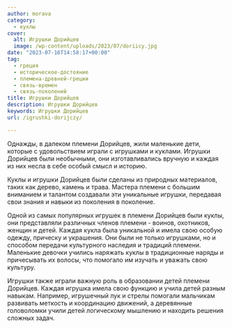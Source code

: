 ```yaml
---
author: morava
category:
  - куклы
cover:
  alt: Игрушки Дорийцев
  image: /wp-content/uploads/2023/07/doriicy.jpg
date: "2023-07-16T14:58:17+00:00"
tag:
  - греция
  - историческое-достояние
  - племена-древней-греции
  - связь-времен
  - связь-поколений
title: Игрушки Дорийцев
description: Игрушки Дорийцев
keywords: Игрушки Дорийцев
url: /igrushki-dorijczy/

---
```

Однажды, в далеком племени Дорийцев, жили маленькие дети, которые с удовольствием играли с игрушками и куклами. Игрушки Дорийцев были необычными, они изготавливались вручную и каждая из них несла в себе особый смысл и историю.

Куклы и игрушки Дорийцев были сделаны из природных материалов, таких как дерево, камень и трава. Мастера племени с большим вниманием и талантом создавали эти уникальные игрушки, передавая свои знания и навыки из поколения в поколение.

Одной из самых популярных игрушек в племени Дорийцев были куклы, они представляли различных членов племени \- воинов, охотников, женщин и детей. Каждая кукла была уникальной и имела свою особую одежду, прическу и украшения. Они были не только игрушками, но и способом передачи культурного наследия и традиций племени. Маленькие девочки учились наряжать куклы в традиционные наряды и причесывать их волосы, что помогало им изучать и уважать свою культуру.

Игрушки также играли важную роль в образовании детей племени Дорийцев. Каждая игрушка имела свою функцию и учила детей разным навыкам. Например, игрушечный лук и стрелы помогали мальчикам развивать меткость и координацию движений, а деревянные головоломки учили детей логическому мышлению и находить решения сложных задач.
